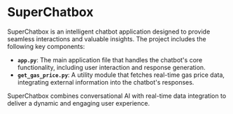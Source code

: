 # SuperChatbox

SuperChatbox is an intelligent chatbot application designed to provide seamless interactions and valuable insights. The project includes the following key components:

- **`app.py`**: The main application file that handles the chatbot's core functionality, including user interaction and response generation.
- **`get_gas_price.py`**: A utility module that fetches real-time gas price data, integrating external information into the chatbot's responses.

SuperChatbox combines conversational AI with real-time data integration to deliver a dynamic and engaging user experience.